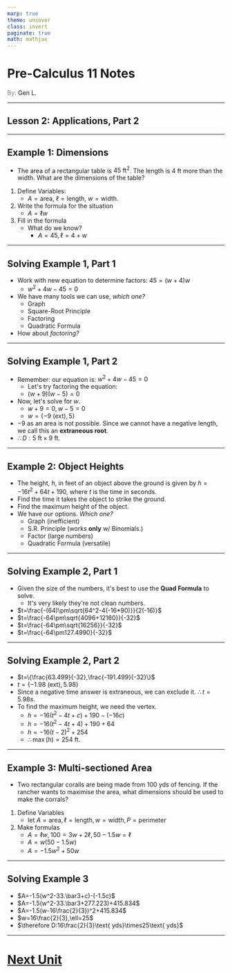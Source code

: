 ```yaml
---
marp: true
theme: uncover
class: invert
paginate: true
math: mathjax
---
```


# <!--fit--> Pre-Calculus 11 Notes
<span style="color:grey">By:</span> Gen L.

<!--_footer: In partnership with Hyperion University, 2023-->

---

## Lesson 2: Applications, Part 2

---

## Example 1: Dimensions

* The area of a rectangular table is $45\text{ ft}^2$. The length is $4\text{ ft}$ more than the width. What are the dimensions of the table?
1) Define Variables:
    * $A=\text{area}$, $\ell=\text{length}$, $w=\text{width}$.
2) Write the formula for the situation
    * $A=\ell w$
3) Fill in the formula
    * What do we know?
        * $A=45,\ell=4+w$

---

## Solving Example 1, Part 1

* Work with new equation to determine factors: $45=(w+4)w$ 
    * $w^2+4w-45=0$
* We have many tools we can use, *which one?*
    * Graph
    * Square-Root Principle
    * Factoring
    * Quadratic Formula
* How about *factoring?*

---

## Solving Example 1, Part 2

* Remember: our equation is: $w^2+4w-45=0$
    * Let's try factoring the equation:
    * $(w+9)(w-5)=0$
* Now, let's solve for $w$.
    * $w+9=0,w-5=0$
    * $w=\{-9\text{ (ext)},5\}$
* $-9$ as an area is not possible. Since we cannot have a negative length, we call this an **extraneous root**.
* $\therefore D:5\text{ ft}\times9\text{ ft}$.

---

## Example 2: Object Heights

* The height, $h$, in feet of an object above the ground is given by $h=-16t^2+64t+190$, where $t$ is the time in seconds. 
* Find the time it takes the object to strike the ground.
* Find the maximum height of the object.
* We have our options. *Which one?*
    * Graph (inefficient)
    * S.R. Principle (works **only** w/ Binomials.)
    * Factor (large numbers)
    * Quadratic Formula (versatile)

---

## Solving Example 2, Part 1

* Given the size of the numbers, it's best to use the **Quad Formula** to solve.
    * It's very likely they're not clean numbers.
* $t=\frac{-(64)\pm\sqrt{64^2-4(-16*90)}}{2(-16)}$
* $t=\frac{-64\pm\sqrt{4096+12160}}{-32}$
* $t=\frac{-64\pm\sqrt{16256}}{-32}$
* $t=\frac{-64\pm127.4990}{-32}$

---

## Solving Example 2, Part 2

* $t=\{\frac{63.499}{-32},\frac{-191.499}{-32}\}$
* $t=\{-1.98\text{ (ext)},5.98\}$
* Since a negative time answer is extraneous, we can exclude it. $\therefore t=5.98s$.
* To find the maximum height, we need the vertex.
    * $h=-16(t^2-4t+c)+190-(-16c)$
    * $h=-16(t^2-4t+4)+190+64$
    * $h=-16(t-2)^2+254$
    * $\therefore \max(h)=254\text{ ft}$.

---

## Example 3: Multi-sectioned Area

* Two rectangular coralls are being made from $100 \text{ yds}$ of fencing. If the rancher wants to maximise the area, what dimensions should be used to make the corrals?
1) Define Variables
    * $\text{let }A=\text{area}, \ell=\text{length}, w=\text{width}, P=\text{perimeter}$
2) Make formulas
    * $A=\ell w, 100=3w+2\ell, 50-1.5w=\ell$
    * $A=w(50-1.5w)$
    * $A=-1.5w^2+50w$

---

## Solving Example 3

* $A=-1.5(w^2-33.\bar3+c)-(-1.5c)$
* $A=-1.5(w^2-33.\bar3+277.223)+415.834$
* $A=-1.5(w-16\frac{2}{3})^2+415.834$
* $w=16\frac{2}{3},\ell=25$
* $\therefore D:16\frac{2}{3}\text{ yds}\times25\text{ yds}$

---

# [Next Unit](../../Rationals/Lesson%201.html)